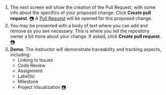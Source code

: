 1. The next screen will show the creation of the Pull Request, with some info about the specifics of your proposed change. Click **Create pull request**. [:camera:](https://github.com/universeworkshops/github-for-managers/master/workshop-images/github-for-managers.009.jpeg) A [Pull Request](https://help.github.com/articles/about-pull-requests/) will be opened for this proposed change.
1. You may be presented with a body of text where you can add and remove as you see necessary. This is where you tell the repository owner a bit more about your change. If asked, click **Create pull request**. [:camera:](https://github.com/universeworkshops/github-for-managers/master/workshop-images/github-for-managers.010.jpeg)
1. **Demo.** The instructor will demonstrate traceability and tracking aspects, including:
    - Linking to Issues
    - Code Review
    - Assignment
    - Label(s)
    - Milestone
    - Project Visualization [:camera:](https://github.com/universeworkshops/github-for-managers/master/workshop-images/github-for-managers.015.jpeg)
